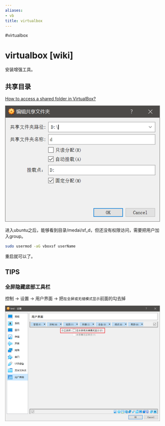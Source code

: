 ```yaml
---
aliases:
- vb
title: virtualbox
---
```


#virtualbox

# virtualbox [wiki]

安装增强工具。

## 共享目录

[How to access a shared folder in VirtualBox?](https://askubuntu.com/questions/161759/how-to-access-a-shared-folder-in-virtualbox)

![](assets/Pasted%20image%2020211225200938.png)

进入ubuntu之后，能够看到目录/medai/sf_d，但还没有权限访问，需要把用户加入group。

```sh
sudo usermod -aG vboxsf userName
```

重启就可以了。


## TIPS

### 全屏隐藏底部工具栏

控制 -> 设置 -> 用户界面 -> 把`在全屏或无缝模式显示`前面的勾去掉

![](assets/Pasted%20image%2020211225195830.png)